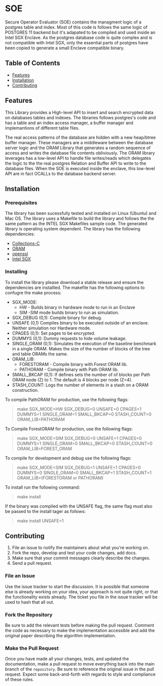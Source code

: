 # SOE

Secure Operator Evaluator (SOE) contains the managment logic of a postgres table and index. Most of this code is follows the same logic of POSTGRES 11 backend but it's adapated to be compiled and used inside an Intel SGX Enclave. As the postgres database code is quite complex and is not compatible with Intel SGX, only the essential parts of postgres have been copied to generate a small Enclave compatible binary.


## Table of Contents

- [Features](#features)
- [Installation](#installation)
- [Contributing](#contributing)

<a name="Feature"></a>

## Features

This Library provides a High-level API to insert and search encrypted data on databases tables and indexes. The libraries follows postgres's code and has a table and an index access manager, a buffer manager and implemantions of different table files. 


The real access patterns of the database are hidden with a new heap/btree buffer manager. These managers are a middleware between the database server logic and the ORAM Library that generates a random sequence of access and writes the database file contents obliviously. The ORAM library leverages has a low-level API to handle file writes/reads which delegates the logic to the
the real postgres Relation and Buffer API to write to the database files. When the SOE is executed inside the enclave, this low-level API are in fact OCALLs to the database backend server.


<a name="Instalation"></a>
## Installation

### Prerequisites

The library has been sucessfully tested and installed on Linux (Ubuntu) and Mac OS. The library uses a Makefile to build the library and follows the the same pattern as the INTEL SGX Makefiles sample code. The generated library is operating system dependent. The library has the following dependencies:

* [Collections-C](https://github.com/srdja/Collections-C)
* [ORAM](https://github.com/rogerioacp/oram)
* [openssl](https://github.com/openssl/openssl)
* [Intel SGX](https://github.com/intel/linux-sgx)

### Installing

To install the library please download a stable release and ensure the dependencies are installled.
The makefile has the following options to confugre the make process:

- SGX_MODE:
    - HW - Builds binary in hardware mode to run in an Enclave
    - SIM -SIM mode builds binary to run as simulation. 
- SGX_DEBUG (0,1): Compile binary for debug.
- UNSAFE (0,1) Compiles binary to be executed outside of an enclave. Neither simulation nor Hardware mode.
- CPAGES (0,1): Set pages to be encrypted.
- DUMMYS (0,1): Dummy requests to hide volume leakage.
- SINGLE_ORAM (0,1): Simulates the execution of the baseline benchmark in a
  single ORAM. Makes the size of the number of blocks of the tree and table
  ORAMs the same.
- ORAM_LIB:
    - FORESTORAM - Compile binary with Forest ORAM lib. 
    - PATHORAM - Compile binary with Path ORAM lib.
- SMALL_BKCAP (0,1): If defines sets the number of of blocks per Path ORAM node (Z) to 1. The default is 4 blocks per node (Z=4).
- STASH_COUNT: Logs the number of elements in a stash on a ORAM construction.

To compile PathORAM for production, use the following flags:

> make SGX_MODE=HW SGX_DEBUG=0 UNSAFE=0 CPAGES=1 DUMMYS=1 SINGLE_ORAM=1
> SMALL_BKCAP=0 STASH_COUNT=0 ORAM_LIB=PATHORAM

To Compile ForestORAM for production, use the following flags:

> make SGX_MODE=SIM SGX_DEBUG=0 UNSAFE=1 CPAGES=0 DUMMYS=1 SINGLE_ORAM=0
> SMALL_BKCAP=0 STASH_COUNT=0 ORAM_LIB=FOREST_ORAM

To compile for development and debug use the following flags:

> make SGX_MODE=SIM SGX_DEBUG=1 UNSAFE=1 CPAGES=0 DUMMYS=0 SINGLE_ORAM=0 SMALL_BKCAP=1 STASH_COUNT=1 ORAM_LIB=(FORESTORAM or PATHORAM)

To install run the following command:

> make install

If the binary was compiled with the UNSAFE flag, the same flag must also be passed to the install tager as follows:

> make install UNSAFE=1

<a name="contributing"></a>
## Contributing

1. File an issue to notify the maintainers about what you're working on.
2. Fork the repo, develop and test your code changes, add docs.
3. Make sure that your commit messages clearly describe the changes.
4. Send a pull request.

### File an Issue

Use the issue tracker to start the discussion. It is possible that someone
else is already working on your idea, your approach is not quite right, or that
the functionality exists already. The ticket you file in the issue tracker will
be used to hash that all out.

### Fork the Repository

Be sure to add the relevant tests before making the pull request. Comment the code as necessary to make the implementation accessible and add the original paper describing the algorithm implementation.


### Make the Pull Request

Once you have made all your changes, tests, and updated the documentation,
make a pull request to move everything back into the main branch of the
`repository`. Be sure to reference the original issue in the pull request.
Expect some back-and-forth with regards to style and compliance of these
rules.


